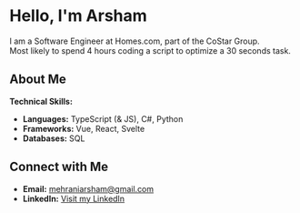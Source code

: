 # Hello, I'm Arsham

I am a Software Engineer at Homes.com, part of the CoStar Group.\
Most likely to spend 4 hours coding a script to optimize a 30 seconds task.


## About Me
**Technical Skills:**
- **Languages:** TypeScript (& JS), C#, Python
- **Frameworks:** Vue, React, Svelte
- **Databases:** SQL

## Connect with Me
- **Email:** mehraniarsham@gmail.com
- **LinkedIn:** [Visit my LinkedIn](https://www.linkedin.com/in/arsham-mehrani/)
